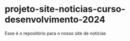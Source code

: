 # projeto-site-noticias-curso-desenvolvimento-2024
Esse é o repositório para o nosso site de notícias
